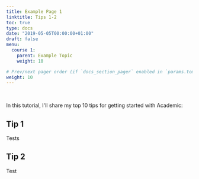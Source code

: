 ```yaml
---
title: Example Page 1
linktitle: Tips 1-2
toc: true
type: docs
date: "2019-05-05T00:00:00+01:00"
draft: false
menu:
  course 1:
    parent: Example Topic
    weight: 10

# Prev/next pager order (if `docs_section_pager` enabled in `params.toml`)
weight: 10
---
```


<br>

In this tutorial, I'll share my top 10 tips for getting started with Academic:

## Tip 1

Tests

## Tip 2

Test
